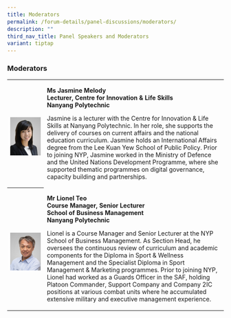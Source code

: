 ```yaml
---
title: Moderators
permalink: /forum-details/panel-discussions/moderators/
description: ""
third_nav_title: Panel Speakers and Moderators
variant: tiptap
---
```

<h3><strong>Moderators<br></strong></h3>
<table style="minWidth: 50px">
<colgroup>
<col>
<col>
</colgroup>
<tbody>
<tr>
<th rowspan="1" colspan="1">
<p></p>
<div class="isomer-image-wrapper">
<img style="width: 100%;" height="auto" width="100%" alt="" src="/images/PF 2024/Forum Details/jasmine_melody_ong.jpg">
</div>
</th>
<td rowspan="1" colspan="1">
<p><strong>Ms Jasmine Melody</strong>
<br><strong>Lecturer, Centre for Innovation &amp; Life Skills</strong>
<br><strong>Nanyang Polytechnic</strong>
</p>
<p></p>
<p>Jasmine is a lecturer with the Centre for Innovation &amp; Life Skills
at Nanyang Polytechnic. In her role, she supports the delivery of courses
on current affairs and the national education curriculum. Jasmine holds
an International Affairs degree from the Lee Kuan Yew School of Public
Policy. Prior to joining NYP, Jasmine worked in the Ministry of Defence
and the United Nations Development Programme, where she supported thematic
programmes on digital governance, capacity building and partnerships.</p>
<p></p>
</td>
</tr>
<tr>
<th rowspan="1" colspan="1">
<p></p>
<div class="isomer-image-wrapper">
<img style="width: 100%;" height="auto" width="100%" alt="" src="/images/PF 2024/Forum Details/lionel_teo.jpg">
</div>
</th>
<td rowspan="1" colspan="1">
<p><strong>Mr Lionel Teo</strong>
<br><strong>Course Manager, Senior Lecturer</strong>
<br><strong>School of Business Management</strong>
<br><strong>Nanyang Polytechnic</strong>
<br>
</p>
<p>Lionel is a Course Manager and Senior Lecturer at the NYP School of Business
Management. As Section Head, he oversees the continuous review of curriculum
and academic components for the Diploma in Sport &amp; Wellness Management
and the Specialist Diploma in Sport Management &amp; Marketing programmes.
Prior to joining NYP, Lionel had worked as a Guards Officer in the SAF,
holding Platoon Commander, Support Company and Company 2IC positions at
various combat units where he accumulated extensive military and executive
management experience.</p>
</td>
</tr>
</tbody>
</table>
<p></p>